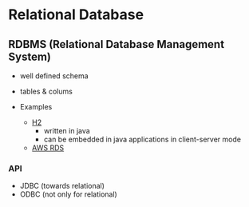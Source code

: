 # Relational Database

## RDBMS (Relational Database Management System)

- well defined schema
- tables & colums

- Examples
  - [H2](https://www.h2database.com/html/main.html)
    - written in java
    - can be embedded in java applications in client-server mode
  - [AWS RDS](https://aws.amazon.com/rds/)

### API

- JDBC (towards relational)
- ODBC (not only for relational)